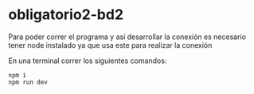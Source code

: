 # obligatorio2-bd2

Para poder correr el programa y así desarrollar la conexión es necesario tener node instalado ya que usa este para realizar la conexión

En una terminal correr los siguientes comandos: 
```
npm i
npm run dev 
```